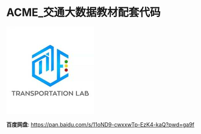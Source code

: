 
# ACME_交通大数据教材配套代码
![acme_logo](acme_logo.jpg)

**百度网盘**: https://pan.baidu.com/s/11oND9-cwxxwTp-EzK4-kaQ?pwd=ga9f

